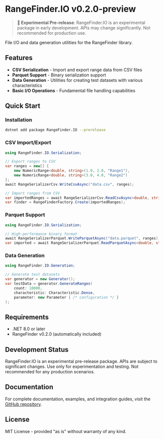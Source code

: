 # RangeFinder.IO v0.2.0-preview

> **🧪 Experimental Pre-release**: RangeFinder.IO is an experimental package in early development. APIs may change significantly. Not recommended for production use.

File I/O and data generation utilities for the RangeFinder library.

## Features

- **CSV Serialization** - Import and export range data from CSV files
- **Parquet Support** - Binary serialization support
- **Data Generation** - Utilities for creating test datasets with various characteristics
- **Basic I/O Operations** - Fundamental file handling capabilities

## Quick Start

### Installation

```bash
dotnet add package RangeFinder.IO --prerelease
```

### CSV Import/Export

```csharp
using RangeFinder.IO.Serialization;

// Export ranges to CSV
var ranges = new[] {
    new NumericRange<double, string>(1.0, 2.0, "Range1"),
    new NumericRange<double, string>(3.0, 4.0, "Range2")
};
await RangeSerializerCsv.WriteCsvAsync("data.csv", ranges);

// Import ranges from CSV
var importedRanges = await RangeSerializerCsv.ReadCsvAsync<double, string>("data.csv");
var finder = RangeFinderFactory.Create(importedRanges);
```

### Parquet Support

```csharp
using RangeFinder.IO.Serialization;

// High-performance binary format
await RangeSerializerParquet.WriteParquetAsync("data.parquet", ranges);
var imported = await RangeSerializerParquet.ReadParquetAsync<double, string>("data.parquet");
```

### Data Generation

```csharp
using RangeFinder.IO.Generation;

// Generate test datasets
var generator = new Generator();
var testData = generator.GenerateRanges(
    count: 10000,
    characteristic: Characteristic.Dense,
    parameter: new Parameter { /* configuration */ }
);
```

## Requirements

- .NET 8.0 or later
- RangeFinder v0.2.0 (automatically included)

## Development Status

RangeFinder.IO is an experimental pre-release package. APIs are subject to significant changes. Use only for experimentation and testing. Not recommended for any production scenarios.

## Documentation

For complete documentation, examples, and integration guides, visit the [GitHub repository](https://github.com/dotnetduck/RangeFinder).

## License

MIT License - provided "as is" without warranty of any kind.

